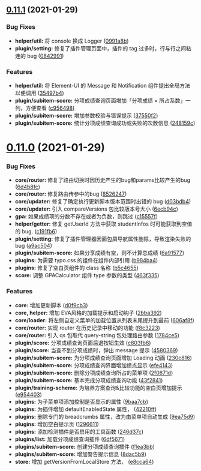 ## [0.11.1](https://github.com/frederick-wang/scu-urp-assistant/compare/v0.11.0...v0.11.1) (2021-01-29)


### Bug Fixes

* **helper/util:** 将 console 换成 Logger ([0991a8b](https://github.com/frederick-wang/scu-urp-assistant/commit/0991a8bd286d6f5ea6083af1279d340361674bba))
* **plugin/setting:** 修复了插件管理页面中，插件的 tag 过多时，行与行之间粘连的 bug ([0842991](https://github.com/frederick-wang/scu-urp-assistant/commit/08429916482a88ea8c5d1ff69185f97c6577621c))


### Features

* **helper/util:** 将 Element-UI 的 Message 和 Notification 组件提出全局方法以便调用 ([35497b4](https://github.com/frederick-wang/scu-urp-assistant/commit/35497b47eb0c94e1ccda043d9d88cbcdbfb142a5))
* **plugin/subitem-score:** 分项成绩查询页面增加「分项成绩 × 所占系数」一列，方便查看 ([c956498](https://github.com/frederick-wang/scu-urp-assistant/commit/c956498cf185c482e0e9deaffcfb46dc2c66e565))
* **plugin/subitem-score:** 增加参数校验与错误提示 ([37550f2](https://github.com/frederick-wang/scu-urp-assistant/commit/37550f230273a1e278b30c3f94d0f993a45c73ac))
* **plugin/subitem-score:** 统计分项成绩查询成功或失败的次数信息 ([248159c](https://github.com/frederick-wang/scu-urp-assistant/commit/248159cf3e86ed47a84b94481020443585b6b1b1))



# [0.11.0](https://github.com/frederick-wang/scu-urp-assistant/compare/v0.10.4...v0.11.0) (2021-01-29)


### Bug Fixes

* **core/router:** 修复了路由切换时因历史产生的bug和params比较产生的bug ([6d4b8fc](https://github.com/frederick-wang/scu-urp-assistant/commit/6d4b8fc8eaf9c91bc9d4f6d3405c90401d217d73))
* **core/router:** 修复路由传参中的bug ([8526247](https://github.com/frederick-wang/scu-urp-assistant/commit/8526247c537dd2506d6e7c84b13be1bd42fe7de2))
* **core/updater:** 修复了确定执行更新脚本版本范围时出错的 bug ([d03bdb4](https://github.com/frederick-wang/scu-urp-assistant/commit/d03bdb433b36fc78292230e85ad26a936aa8150f))
* **core/updater:** 引入 compareVersions 包比较版本号大小 ([6ecb94c](https://github.com/frederick-wang/scu-urp-assistant/commit/6ecb94c65c44bbc5da7cbda17939b5444aa2adc5))
* **gpa:** 如果成绩项的分数不存在或者为负数，则跳过 ([c15557f](https://github.com/frederick-wang/scu-urp-assistant/commit/c15557f543e3fb28653ecd7fe8d15e485c622cc3))
* **helper/getter:** 修复 getUserId 方法中获取 studentInfos 时可能获取到空值的 bug. ([c191fb6](https://github.com/frederick-wang/scu-urp-assistant/commit/c191fb6b5368ff0d5b22acc946ff60277cfca24b))
* **plugin/setting:** 修复了插件管理器因面包屑导航属性删除，导致渲染失败的bug ([a9ac504](https://github.com/frederick-wang/scu-urp-assistant/commit/a9ac504738ed8c151da5c118721b3c9113f3fe1c))
* **plugin/subitem-score:** 如果分享成绩有空，则不计算总成绩 ([6a91577](https://github.com/frederick-wang/scu-urp-assistant/commit/6a91577856d37d004a0754648a0f012e5d5af05e))
* **plugins:** 为需要 typo.css 的组件在组件内部引用 ([b984ba4](https://github.com/frederick-wang/scu-urp-assistant/commit/b984ba4d2a6b788ecc7438589faa17cc015fceb6))
* **plugins:** 修复了空白页组件的 class 名称 ([b5c4655](https://github.com/frederick-wang/scu-urp-assistant/commit/b5c46555c4a1d02248037fc54f87b2f1c80909ad))
* **score:** 调整 GPACalculator 组件 type 参数的类型 ([463f335](https://github.com/frederick-wang/scu-urp-assistant/commit/463f335545d8055340e28cb9dcd4075f3c44b083))


### Features

* **core:** 增加更新脚本 ([d0f9cb3](https://github.com/frederick-wang/scu-urp-assistant/commit/d0f9cb36a16488fa77d879a3a96eef7bc8ebf536))
* **core, helper:** 增加 EVA风格的加载提示和启动钩子 ([2bba392](https://github.com/frederick-wang/scu-urp-assistant/commit/2bba3928c22c94508051503fd011253436c1b1f6))
* **core/loader:** 将左侧自定义菜单的加载位置从列表末尾提升到最前 ([606af8f](https://github.com/frederick-wang/scu-urp-assistant/commit/606af8f9b5f5cd2406e8e6f219c4b59a67e6411d))
* **core/router:** 实现 router 在历史记录中移动的功能 ([f8c3223](https://github.com/frederick-wang/scu-urp-assistant/commit/f8c32239398290d02409f4614e848f6643cb108d))
* **core/router:** 引入 qs 包取代 query-string 包处理路由参数 ([1784ce5](https://github.com/frederick-wang/scu-urp-assistant/commit/1784ce5d00277c073a89c0b8aadc871f42501088))
* **plugin/score:** 分项成绩查询页面后退按钮生效 ([c803fb8](https://github.com/frederick-wang/scu-urp-assistant/commit/c803fb8218f325b21fbba81d221d7cfbc5fa1dc1))
* **plugin/score:** 当查不到分项成绩时，弹出 message 提示 ([4580369](https://github.com/frederick-wang/scu-urp-assistant/commit/4580369b2dd616f376678e3c9d9797ad981f1b7f))
* **plugin/subitem-score:** 为分项成绩查询页面增加 Loading 动画 ([230c816](https://github.com/frederick-wang/scu-urp-assistant/commit/230c8169cf86d0a4abde35e40fa5e0790c33aa0b))
* **plugin/subitem-score:** 分项成绩查询界面增加绩点显示 ([efe4143](https://github.com/frederick-wang/scu-urp-assistant/commit/efe414382a83ea3897584edf3afa654740eb7135))
* **plugin/subitem-score:** 删除分项成绩查询所占的菜单项 ([2f0871d](https://github.com/frederick-wang/scu-urp-assistant/commit/2f0871d6437a2d37add0173af96bf3241fa0ed20))
* **plugin/subitem-score:** 基本完成分项成绩查询功能 ([43f2841](https://github.com/frederick-wang/scu-urp-assistant/commit/43f284116e4bc3d6ebdf5f28b8889fb417752a4d))
* **plugin/training-scheme:** 为培养方案查询&比较功能的空白页增加提示 ([e954403](https://github.com/frederick-wang/scu-urp-assistant/commit/e9544033692f37e863cf553f1b7f94ea1764ad3f))
* **plugins:** 为子菜单项添加控制是否显示的属性 ([9baa7cb](https://github.com/frederick-wang/scu-urp-assistant/commit/9baa7cb9244de1ca407461de791b406eb59533f1))
* **plugins:** 为插件增加 defaultEnabledState 属性， ([42210ff](https://github.com/frederick-wang/scu-urp-assistant/commit/42210ffc91ee1aae40646d1886f73a4a1da9df9d))
* **plugins:** 删除专门的 breadcrumbs 属性，改为由菜单项自动生成 ([9ea75d9](https://github.com/frederick-wang/scu-urp-assistant/commit/9ea75d93f7bedf457473e60448d199a35f9ff8d0))
* **plugins:** 增加空白提示页 ([1296611](https://github.com/frederick-wang/scu-urp-assistant/commit/1296611936185c9083d1cfccfcb6e217d69eb367))
* **plugins:** 添加检测插件是否启用的工具函数 ([246d37c](https://github.com/frederick-wang/scu-urp-assistant/commit/246d37cac7bfe44a5b2e783b569f5aac3a2fe78b))
* **plugins/list:** 加载分项成绩查询插件 ([6df5671](https://github.com/frederick-wang/scu-urp-assistant/commit/6df56719029e9ce9fc9a347f8ce661a2dced473b))
* **plugins/subitem-score:** 创建分项成绩查询插件 ([f1ea3bb](https://github.com/frederick-wang/scu-urp-assistant/commit/f1ea3bb6845cdea5135cb807afec900de146f7e8))
* **plugins/subitem-score:** 增加警告提示信息 ([8dac5b9](https://github.com/frederick-wang/scu-urp-assistant/commit/8dac5b9ab010e9170648aed962deae1a24adadd7))
* **store:** 增加 getVersionFromLocalStore 方法， ([e8cca64](https://github.com/frederick-wang/scu-urp-assistant/commit/e8cca64b1fc8226563b860eb47ac855f6fc9d336))



